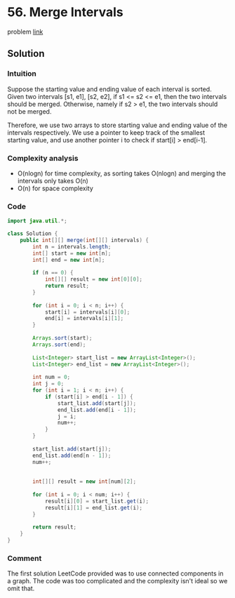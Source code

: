 # 56. Merge Intervals
problem [link](https://leetcode.com/problems/merge-intervals/)

## Solution
### Intuition
Suppose the starting value and ending value of each interval is sorted. Given two intervals [s1, e1], [s2, e2], 
if s1 <= s2 <= e1, then the two intervals should be merged. Otherwise, namely if s2 > e1, the two intervals should not be merged.

Therefore, we use two arrays to store starting value and ending value of the intervals respectively. 
We use a pointer to keep track of the smallest starting value, and use another pointer i to check if start[i] > end[i-1].

### Complexity analysis
* O(nlogn) for time complexity, as sorting takes O(nlogn) and merging the intervals only takes O(n)
* O(n) for space complexity

### Code
```java
import java.util.*;

class Solution {
    public int[][] merge(int[][] intervals) {
        int n = intervals.length;
        int[] start = new int[n];
        int[] end = new int[n];
        
        if (n == 0) {
            int[][] result = new int[0][0];
            return result;
        }   
        
        for (int i = 0; i < n; i++) {
            start[i] = intervals[i][0];
            end[i] = intervals[i][1];
        }
        
        Arrays.sort(start);
        Arrays.sort(end);
        
        List<Integer> start_list = new ArrayList<Integer>();
        List<Integer> end_list = new ArrayList<Integer>();
        
        int num = 0;
        int j = 0;
        for (int i = 1; i < n; i++) {
            if (start[i] > end[i - 1]) {
                start_list.add(start[j]);
                end_list.add(end[i - 1]);
                j = i;
                num++;
            }
        }
        
        start_list.add(start[j]);
        end_list.add(end[n - 1]);
        num++;
        
        
        int[][] result = new int[num][2];
        
        for (int i = 0; i < num; i++) {
            result[i][0] = start_list.get(i);
            result[i][1] = end_list.get(i);
        }
        
        return result;
    }
}
```

### Comment
The first solution LeetCode provided was to use connected components in a graph. The code was too complicated and the complexity isn't ideal so we omit that.
